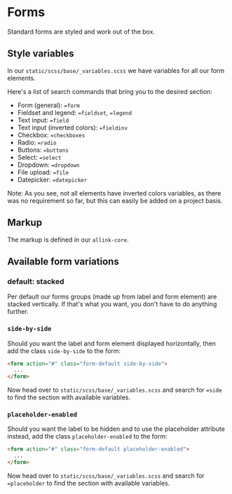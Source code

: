 # Forms

Standard forms are styled and work out of the box.

## Style variables

In our `static/scss/base/_variables.scss` we have variables for all our form elements.

Here's a list of search commands that bring you to the desired section:

- Form (general): `=form`
- Fieldset and legend: `=fieldset`, `=legend`
- Text input: `=field`
- Text input (inverted colors): `=fieldinv`
- Checkbox: `=checkboxes`
- Radio: `=radio`
- Buttons: `=buttons`
- Select: `=select`
- Dropdown: `=dropdown`
- File upload: `=file`
- Datepicker: `=datepicker`

Note: As you see, not all elements have inverted colors variables, as there was no requirement so far, but this can easily be added on a project basis.

## Markup

The markup is defined in our `allink-core`.

## Available form variations

### default: stacked

Per default our forms groups (made up from label and form element) are stacked vertically. If that's what you want, you don't have to do anything further.

### `side-by-side`

Should you want the label and form element displayed horizontally, then add the class `side-by-side` to the form:

```HTML
<form action="#" class="form-default side-by-side">
  ...
</form>
```

Now head over to `static/scss/base/_variables.scss` and search for `=side` to find the section with available variables.

### `placeholder-enabled`

Should you want the label to be hidden and to use the placeholder attribute instead, add the class `placeholder-enabled` to the form:

```HTML
<form action="#" class="form-default placeholder-enabled">
  ...
</form>
```

Now head over to `static/scss/base/_variables.scss` and search for `=placeholder` to find the section with available variables.
